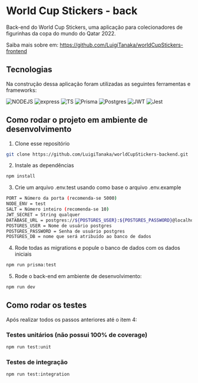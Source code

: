 # World Cup Stickers - back

Back-end do World Cup Stickers, uma aplicação para colecionadores de figurinhas da copa do mundo do Qatar 2022.

Saiba mais sobre em: https://github.com/LuigiTanaka/worldCupStickers-frontend

## Tecnologias

Na construção dessa aplicação foram utilizadas as seguintes ferramentas e frameworks:
<br>
<div align=left>
<img alt="NODEJS" src="https://img.shields.io/badge/node.js-6DA55F?style=for-the-badge&logo=node.js&logoColor=white" />
<img alt="express" src="https://img.shields.io/badge/Express.js-404D59?style=for-the-badge" />  
<img alt="TS" src="https://img.shields.io/badge/typescript-%23007ACC.svg?style=for-the-badge&logo=typescript&logoColor=white" />
<img alt="Prisma" src="https://img.shields.io/badge/Prisma-3982CE?style=for-the-badge&logo=Prisma&logoColor=white" />
<img alt="Postgres" src="https://img.shields.io/badge/postgres-%23316192.svg?style=for-the-badge&logo=postgresql&logoColor=white" />
<img alt="JWT" src="https://img.shields.io/badge/JWT-black?style=for-the-badge&logo=JSON%20web%20tokens" />
<img alt="Jest" src="https://img.shields.io/badge/-jest-%23C21325?style=for-the-badge&logo=jest&logoColor=white" />
</div>

## Como rodar o projeto em ambiente de desenvolvimento

1. Clone esse repositório

```bash
git clone https://github.com/LuigiTanaka/worldCupStickers-backend.git
```

2. Instale as dependências

```bash
npm install
```

3. Crie um arquivo .env.test usando como base o arquivo .env.example

```bash
PORT = Número da porta (recomenda-se 5000)
NODE_ENV = test
SALT = Número inteiro (recomenda-se 10)
JWT_SECRET = String qualquer
DATABASE_URL = postgres://${POSTGRES_USER}:${POSTGRES_PASSWORD}@localhost:5432/${POSTGRES_DB}
POSTGRES_USER = Nome de usuário postgres
POSTGRES_PASSWORD = Senha de usuário postgres
POSTGRES_DB = nome que será atribuído ao banco de dados
```

4. Rode todas as migrations e popule o banco de dados com os dados iniciais

```bash
npm run prisma:test
```

5. Rode o back-end em ambiente de desenvolvimento:

```bash
npm run dev
```

## Como rodar os testes

Após realizar todos os passos anteriores até o item 4:

### Testes unitários (não possui 100% de coverage)

```bash
npm run test:unit
```

### Testes de integração

```bash
npm run test:integration
```
